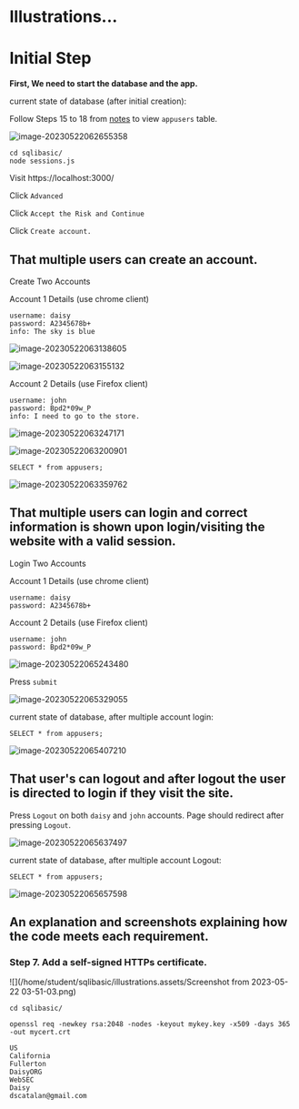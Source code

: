 # Illustrations...



# Initial Step

**First, We need to start the database and the app.**

current state of database (after initial creation):

Follow Steps 15 to 18 from [notes](./notes.txt) to view `appusers` table.

![image-20230522062655358](/home/student/sqlibasic/illustrations.assets/image-20230522062655358.png)

```shell
cd sqlibasic/
node sessions.js
```

Visit https://localhost:3000/

Click `Advanced`

Click `Accept the Risk and Continue`

Click `Create account.`



## That multiple users can create an account.

Create Two Accounts

Account 1 Details (use chrome client)

```
username: daisy
password: A2345678b+
info: The sky is blue
```

![image-20230522063138605](/home/student/sqlibasic/illustrations.assets/image-20230522063138605.png)

![image-20230522063155132](/home/student/sqlibasic/illustrations.assets/image-20230522063155132.png)

Account 2 Details (use Firefox client)

```
username: john
password: Bpd2*09w_P
info: I need to go to the store.
```

![image-20230522063247171](/home/student/sqlibasic/illustrations.assets/image-20230522063247171.png)

![image-20230522063200901](/home/student/sqlibasic/illustrations.assets/image-20230522063200901.png)



```mariadb
SELECT * from appusers;
```

![image-20230522063359762](/home/student/sqlibasic/illustrations.assets/image-20230522063359762.png)



## That multiple users can login and correct information is shown upon login/visiting the website with a valid session.



Login Two Accounts

Account 1 Details (use chrome client)

```
username: daisy
password: A2345678b+
```

Account 2 Details (use Firefox client)

```
username: john
password: Bpd2*09w_P
```

![image-20230522065243480](/home/student/sqlibasic/illustrations.assets/image-20230522065243480.png)

Press `submit`

![image-20230522065329055](/home/student/sqlibasic/illustrations.assets/image-20230522065329055.png)

current state of database, after multiple account login:

```mariadb
SELECT * from appusers;
```

![image-20230522065407210](/home/student/sqlibasic/illustrations.assets/image-20230522065407210.png)



## That user's can logout and after logout the user is directed to login if they visit the site.

Press `Logout` on both `daisy` and `john` accounts. Page should redirect after pressing `Logout`.

![image-20230522065637497](/home/student/sqlibasic/illustrations.assets/image-20230522065637497.png)

current state of database, after multiple account Logout:

```mariadb
SELECT * from appusers;
```

![image-20230522065657598](/home/student/sqlibasic/illustrations.assets/image-20230522065657598.png)

## An explanation and screenshots explaining how the code meets each requirement.

### Step 7. Add a self-signed HTTPs certificate.

![](/home/student/sqlibasic/illustrations.assets/Screenshot from 2023-05-22 03-51-03.png)

```shell
cd sqlibasic/

openssl req -newkey rsa:2048 -nodes -keyout mykey.key -x509 -days 365 -out mycert.crt
```

```shell
US
California
Fullerton
DaisyORG
WebSEC
Daisy
dscatalan@gmail.com
```

